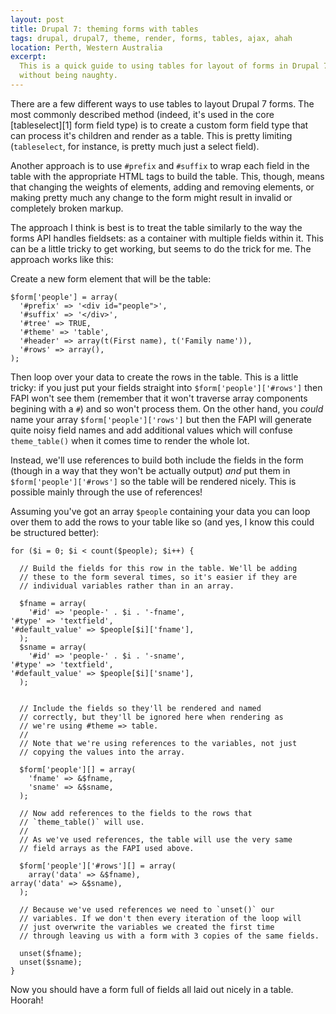 ```yaml
---
layout: post
title: Drupal 7: theming forms with tables
tags: drupal, drupal7, theme, render, forms, tables, ajax, ahah
location: Perth, Western Australia
excerpt: 
  This is a quick guide to using tables for layout of forms in Drupal 7
  without being naughty.
---
```


There are a few different ways to use tables to layout Drupal 7
forms. The most commonly described method (indeed, it's used in the
core [tableselect][1] form field type) is to create a custom form
field type that can process it's children and render as a table. This
is pretty limiting (`tableselect`, for instance, is pretty much just a
select field).

Another approach is to use `#prefix` and `#suffix` to wrap each field
in the table with the appropriate HTML tags to build the table. This,
though, means that changing the weights of elements, adding and
removing elements, or making pretty much any change to the form might
result in invalid or completely broken markup.

The approach I think is best is to treat the table similarly to the
way the forms API handles fieldsets: as a container with multiple
fields within it. This can be a little tricky to get working, but
seems to do the trick for me. The approach works like this:

Create a new form element that will be the table:

    $form['people'] = array(
      '#prefix' => '<div id="people">',
      '#suffix' => '</div>',
      '#tree' => TRUE,
      '#theme' => 'table',
      '#header' => array(t(First name), t('Family name')),
      '#rows' => array(),
    );

Then loop over your data to create the rows in the table. This is a
little tricky: if you just put your fields straight into
`$form['people']['#rows']` then FAPI won't see them (remember that it
won't traverse array components begining with a `#`) and so won't
process them. On the other hand, you *could* name your array
`$form['people']['rows']` but then the FAPI will generate quite noisy
field names and add additional values which will confuse
`theme_table()` when it comes time to render the whole lot.

Instead, we'll use references to build both include the fields in the
form (though in a way that they won't be actually output) *and* put
them in `$form['people']['#rows']` so the table will be rendered
nicely. This is possible mainly through the use of references!

Assuming you've got an array `$people` containing your data you can
loop over them to add the rows to your table like so (and yes, I know
this could be structured better):

    for ($i = 0; $i < count($people); $i++) {
    
      // Build the fields for this row in the table. We'll be adding
      // these to the form several times, so it's easier if they are
      // individual variables rather than in an array.

      $fname = array(
        '#id' => 'people-' . $i . '-fname',
	'#type' => 'textfield',
	'#default_value' => $people[$i]['fname'],
      );
      $sname = array(
        '#id' => 'people-' . $i . '-sname',
	'#type' => 'textfield',
	'#default_value' => $people[$i]['sname'],
      );
      

      // Include the fields so they'll be rendered and named
      // correctly, but they'll be ignored here when rendering as
      // we're using #theme => table.
      //
      // Note that we're using references to the variables, not just
      // copying the values into the array.

      $form['people'][] = array(
        'fname' => &$fname,
        'sname' => &$sname,
      );
      
      // Now add references to the fields to the rows that
      // `theme_table()` will use.
      //
      // As we've used references, the table will use the very same
      // field arrays as the FAPI used above.

      $form['people']['#rows'][] = array(
        array('data' => &$fname),
	array('data' => &$sname),
      );

      // Because we've used references we need to `unset()` our
      // variables. If we don't then every iteration of the loop will
      // just overwrite the variables we created the first time
      // through leaving us with a form with 3 copies of the same fields.
      
      unset($fname);
      unset($sname);
    }

Now you should have a form full of fields all laid out nicely in a
table. Hoorah!
